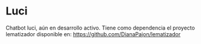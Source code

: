 # Luci
Chatbot luci, aún en desarrollo activo. Tiene como dependencia el proyecto lematizador disponible en: https://github.com/DianaPajon/lematizador
